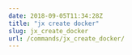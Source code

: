 ```yaml
---
date: 2018-09-05T11:34:28Z
title: "jx create docker"
slug: jx_create_docker
url: /commands/jx_create_docker/
---
```


